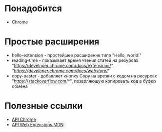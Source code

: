 # Понадобится
- Chrome

# Простые расширения
- hello-extension - простейшее расширение типа "Hello, world!"
- reading-time - показывает время чтения статей на ресурсах "https://developer.chrome.com/docs/extensions/*",
  "https://developer.chrome.com/docs/webstore/*"
- copy-paster - добавляет кнопку Copy на врезки с кодом на ресурсах "https://stackoverflow.com/*", позволяющую копировать код в буфер обмена

# Полезные ссылки
- [API Chrome](https://developer.chrome.com/docs/extensions/reference/)
- [API Web Extensions MDN](https://developer.mozilla.org/en-US/docs/Mozilla/Add-ons/WebExtensions)